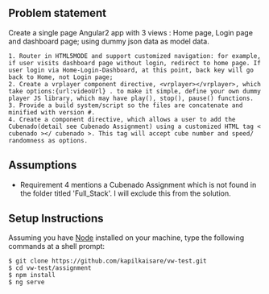 ## Problem statement

Create a single page Angular2 app with 3 views : Home page, Login page and dashboard page; using dummy json data as model data.

	1. Router in HTML5MODE and support customized navigation: for example, if user visits dashboard page without login, redirect to home page. If user login via Home-Login-Dashboard, at this point, back key will go back to Home, not Login page;
	2. Create a vrplayer component directive, <vrplayer></vrplayer>, which take options:{url:videoUrl} . to make it simple, define your own dummy player JS library, which may have play(), stop(), pause() functions.
	3. Provide a build system/script so the files are concatenate and minified with version #.
	4. Create a component directive, which allows a user to add the Cubenado(detail see Cubenado Assignment) using a customized HTML tag < cubenado ></ cubenado >. This tag will accept cube number and speed/ randomness as options.

## Assumptions

*	Requirement 4 mentions a Cubenado Assignment which is not found in the folder titled 'Full_Stack'. I will exclude this from the solution.

## Setup Instructions

Assuming you have [Node](https://nodejs.org/en/) installed on your machine, type the following commands at a shell prompt:

	$ git clone https://github.com/kapilkaisare/vw-test.git
	$ cd vw-test/assignment
	$ npm install
	$ ng serve

